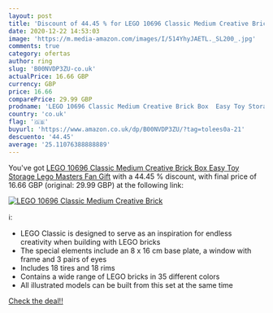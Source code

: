 ```yaml
---
layout: post
title: 'Discount of 44.45 % for LEGO 10696 Classic Medium Creative Brick'
date: 2020-12-22 14:53:03
image: 'https://m.media-amazon.com/images/I/514YhyJAETL._SL200_.jpg'
comments: true
category: ofertas
author: ring
slug: 'B00NVDP3ZU-co.uk'
actualPrice: 16.66 GBP
currency: GBP
price: 16.66
comparePrice: 29.99 GBP
prodname: 'LEGO 10696 Classic Medium Creative Brick Box  Easy Toy Storage  Lego Masters Fan Gift'
country: 'co.uk'
flag: '🇬🇧'
buyurl: 'https://www.amazon.co.uk/dp/B00NVDP3ZU/?tag=tolees0a-21'
descuento: '44.45'
average: '25.11076388888889'
---
```


You've got [LEGO 10696 Classic Medium Creative Brick Box  Easy Toy Storage  Lego Masters Fan Gift](https://www.amazon.co.uk/dp/B00NVDP3ZU/?tag=tolees0a-21) with a  44.45 % discount, with final price of 16.66 GBP (original: 29.99 GBP) at the following link:

[![LEGO 10696 Classic Medium Creative Brick](https://m.media-amazon.com/images/I/514YhyJAETL._SL200_.jpg)](https://www.amazon.co.uk/dp/B00NVDP3ZU/?tag=tolees0a-21)

ℹ️:

- LEGO Classic is designed to serve as an inspiration for endless creativity when building with LEGO bricks
- The special elements include an 8 x 16 cm base plate, a window with frame and 3 pairs of eyes
- Includes 18 tires and 18 rims
- Contains a wide range of LEGO bricks in 35 different colors
- All illustrated models can be built from this set at the same time

[Check the deal!!](https://www.amazon.co.uk/dp/B00NVDP3ZU/?tag=tolees0a-21)
